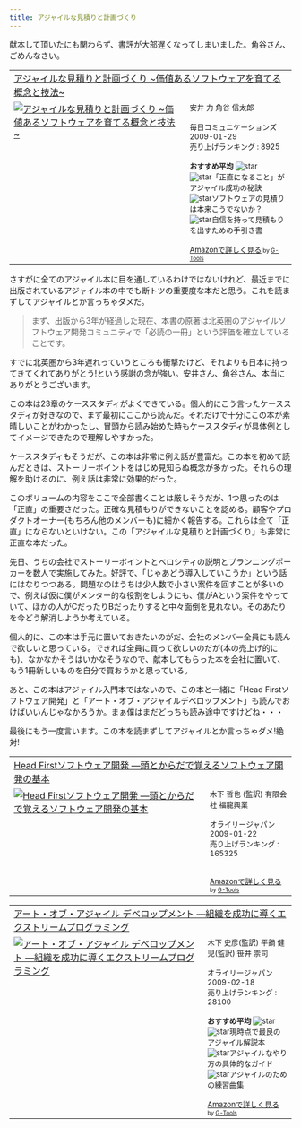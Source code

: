 ```yaml
---
title: アジャイルな見積りと計画づくり
---
```

献本して頂いたにも関わらず、書評が大部遅くなってしまいました。角谷さん、ごめんなさい。

<table  border="0" cellpadding="5"><tr><td colspan="2"><a href="http://www.amazon.co.jp/%E3%82%A2%E3%82%B8%E3%83%A3%E3%82%A4%E3%83%AB%E3%81%AA%E8%A6%8B%E7%A9%8D%E3%82%8A%E3%81%A8%E8%A8%88%E7%94%BB%E3%81%A5%E3%81%8F%E3%82%8A-%7E%E4%BE%A1%E5%80%A4%E3%81%82%E3%82%8B%E3%82%BD%E3%83%95%E3%83%88%E3%82%A6%E3%82%A7%E3%82%A2%E3%82%92%E8%82%B2%E3%81%A6%E3%82%8B%E6%A6%82%E5%BF%B5%E3%81%A8%E6%8A%80%E6%B3%95%7E-Mike-Cohn/dp/4839924023%3FSubscriptionId%3D0G91FPYVW6ZGWBH4Y9G2%26tag%3D2004-05-22%26linkCode%3Dxm2%26camp%3D2025%26creative%3D165953%26creativeASIN%3D4839924023" target="_top">アジャイルな見積りと計画づくり ~価値あるソフトウェアを育てる概念と技法~</a><img src='http://www.assoc-amazon.jp/e/ir?t=2004-05-22&l=ur2&o=9' width='1' height='1' border='0' alt='' /></td></tr><tr><td valign="top"><a href="http://www.amazon.co.jp/%E3%82%A2%E3%82%B8%E3%83%A3%E3%82%A4%E3%83%AB%E3%81%AA%E8%A6%8B%E7%A9%8D%E3%82%8A%E3%81%A8%E8%A8%88%E7%94%BB%E3%81%A5%E3%81%8F%E3%82%8A-%7E%E4%BE%A1%E5%80%A4%E3%81%82%E3%82%8B%E3%82%BD%E3%83%95%E3%83%88%E3%82%A6%E3%82%A7%E3%82%A2%E3%82%92%E8%82%B2%E3%81%A6%E3%82%8B%E6%A6%82%E5%BF%B5%E3%81%A8%E6%8A%80%E6%B3%95%7E-Mike-Cohn/dp/4839924023%3FSubscriptionId%3D0G91FPYVW6ZGWBH4Y9G2%26tag%3D2004-05-22%26linkCode%3Dxm2%26camp%3D2025%26creative%3D165953%26creativeASIN%3D4839924023" target="_top"><img src="http://ecx.images-amazon.com/images/I/51N9wG%2B0BgL._SL160_.jpg" border="0" alt="アジャイルな見積りと計画づくり ~価値あるソフトウェアを育てる概念と技法~" /></a></td><td valign="top"><font size="-1">安井 力 角谷 信太郎 <br /><br />毎日コミュニケーションズ  2009-01-29<br />売り上げランキング : 8925<br /><br /><strong>おすすめ平均  </strong><img src="http://g-images.amazon.com/images/G/01/detail/stars-5-0.gif" alt="star" /><br /><img src="http://g-images.amazon.com/images/G/01/detail/stars-5-0.gif" alt="star" />「正直になること」がアジャイル成功の秘訣<br /><img src="http://g-images.amazon.com/images/G/01/detail/stars-5-0.gif" alt="star" />ソフトウェアの見積りは本来こうでないか？<br /><img src="http://g-images.amazon.com/images/G/01/detail/stars-5-0.gif" alt="star" />自信を持って見積もりを出すための手引き書<br /><br /><a href="http://www.amazon.co.jp/%E3%82%A2%E3%82%B8%E3%83%A3%E3%82%A4%E3%83%AB%E3%81%AA%E8%A6%8B%E7%A9%8D%E3%82%8A%E3%81%A8%E8%A8%88%E7%94%BB%E3%81%A5%E3%81%8F%E3%82%8A-%7E%E4%BE%A1%E5%80%A4%E3%81%82%E3%82%8B%E3%82%BD%E3%83%95%E3%83%88%E3%82%A6%E3%82%A7%E3%82%A2%E3%82%92%E8%82%B2%E3%81%A6%E3%82%8B%E6%A6%82%E5%BF%B5%E3%81%A8%E6%8A%80%E6%B3%95%7E-Mike-Cohn/dp/4839924023%3FSubscriptionId%3D0G91FPYVW6ZGWBH4Y9G2%26tag%3D2004-05-22%26linkCode%3Dxm2%26camp%3D2025%26creative%3D165953%26creativeASIN%3D4839924023" target="_top">Amazonで詳しく見る</a></font><font size="-2"> by <a href="http://www.goodpic.com/mt/aws/index.html" >G-Tools</a></font></td></tr></table>

さすがに全てのアジャイル本に目を通しているわけではないけれど、最近までに出版されているアジャイル本の中でも断トツの重要度な本だと思う。これを読まずしてアジャイルとか言っちゃダメだ。

<blockquote>
  まず、出版から3年が経過した現在、本書の原著は北英圏のアジャイルソフトウェア開発コミュニティで「必読の一冊」という評価を確立していることです。
</blockquote>

すでに北英圏から3年遅れっていうところも衝撃だけど、それよりも日本に持ってきてくれてありがとう!という感謝の念が強い。安井さん、角谷さん、本当にありがとうございます。

この本は23章のケーススタディがよくできている。個人的にこう言ったケーススタディが好きなので、まず最初にここから読んだ。それだけで十分にこの本が素晴しいことがわかったし、冒頭から読み始めた時もケーススタディが具体例としてイメージできたので理解しやすかった。

ケーススタディもそうだが、この本は非常に例え話が豊富だ。この本を初めて読んだときは、ストーリーポイントをはじめ見知らぬ概念が多かった。それらの理解を助けるのに、例え話は非常に効果的だった。

このボリュームの内容をここで全部書くことは厳しそうだが、1つ思ったのは「正直」の重要さだった。正確な見積もりができないことを認める。顧客やプロダクトオーナー(もちろん他のメンバーも)に細かく報告する。これらは全て「正直」にならないといけない。この「アジャイルな見積りと計画づくり」も非常に正直な本だった。

先日、うちの会社でストーリーボイントとベロシティの説明とプランニングポーカーを数人で実施してみた。好評で、「じゃあどう導入していこうか」という話にはなりつつある。問題なのはうちは少人数で小さい案件を回すことが多いので、例えば仮に僕がメンター的な役割をしようにも、僕がAという案件をやっていて、ほかの人がCだったりBだったりすると中々面倒を見れない。そのあたりを今どう解消しようか考えている。

個人的に、この本は手元に置いておきたいのがだ、会社のメンバー全員にも読んで欲しいと思っている。できれば全員に買って欲しいのだが(本の売上げ的にも)、なかなかそうはいかなそうなので、献本してもらった本を会社に置いて、もう1冊新しいものを自分で買おうかと思っている。

あと、この本はアジャイル入門本ではないので、この本と一緒に「Head Firstソフトウェア開発」と「アート・オブ・アジャイルデベロップメント」も読んでおけばいいんじゃなかろうか。まぁ僕はまだどっちも読み途中ですけどね・・・

最後にもう一度言います。この本を読まずしてアジャイルとか言っちゃダメ!絶対!

<table  border="0" cellpadding="5"><tr><td colspan="2"><a href="http://www.amazon.co.jp/Head-First%E3%82%BD%E3%83%95%E3%83%88%E3%82%A6%E3%82%A7%E3%82%A2%E9%96%8B%E7%99%BA-%E2%80%95%E9%A0%AD%E3%81%A8%E3%81%8B%E3%82%89%E3%81%A0%E3%81%A7%E8%A6%9A%E3%81%88%E3%82%8B%E3%82%BD%E3%83%95%E3%83%88%E3%82%A6%E3%82%A7%E3%82%A2%E9%96%8B%E7%99%BA%E3%81%AE%E5%9F%BA%E6%9C%AC-Dan-Pilone/dp/487311392X%3FSubscriptionId%3D0G91FPYVW6ZGWBH4Y9G2%26tag%3D2004-05-22%26linkCode%3Dxm2%26camp%3D2025%26creative%3D165953%26creativeASIN%3D487311392X" target="_top">Head Firstソフトウェア開発 ―頭とからだで覚えるソフトウェア開発の基本</a><img src='http://www.assoc-amazon.jp/e/ir?t=2004-05-22&l=ur2&o=9' width='1' height='1' border='0' alt='' /></td></tr><tr><td valign="top"><a href="http://www.amazon.co.jp/Head-First%E3%82%BD%E3%83%95%E3%83%88%E3%82%A6%E3%82%A7%E3%82%A2%E9%96%8B%E7%99%BA-%E2%80%95%E9%A0%AD%E3%81%A8%E3%81%8B%E3%82%89%E3%81%A0%E3%81%A7%E8%A6%9A%E3%81%88%E3%82%8B%E3%82%BD%E3%83%95%E3%83%88%E3%82%A6%E3%82%A7%E3%82%A2%E9%96%8B%E7%99%BA%E3%81%AE%E5%9F%BA%E6%9C%AC-Dan-Pilone/dp/487311392X%3FSubscriptionId%3D0G91FPYVW6ZGWBH4Y9G2%26tag%3D2004-05-22%26linkCode%3Dxm2%26camp%3D2025%26creative%3D165953%26creativeASIN%3D487311392X" target="_top"><img src="http://ecx.images-amazon.com/images/I/51YxaQry0KL._SL160_.jpg" border="0" alt="Head Firstソフトウェア開発 ―頭とからだで覚えるソフトウェア開発の基本" /></a></td><td valign="top"><font size="-1">木下 哲也 (監訳) 有限会社 福龍興業 <br /><br />オライリージャパン  2009-01-22<br />売り上げランキング : 165325<br /><br /><br /><a href="http://www.amazon.co.jp/Head-First%E3%82%BD%E3%83%95%E3%83%88%E3%82%A6%E3%82%A7%E3%82%A2%E9%96%8B%E7%99%BA-%E2%80%95%E9%A0%AD%E3%81%A8%E3%81%8B%E3%82%89%E3%81%A0%E3%81%A7%E8%A6%9A%E3%81%88%E3%82%8B%E3%82%BD%E3%83%95%E3%83%88%E3%82%A6%E3%82%A7%E3%82%A2%E9%96%8B%E7%99%BA%E3%81%AE%E5%9F%BA%E6%9C%AC-Dan-Pilone/dp/487311392X%3FSubscriptionId%3D0G91FPYVW6ZGWBH4Y9G2%26tag%3D2004-05-22%26linkCode%3Dxm2%26camp%3D2025%26creative%3D165953%26creativeASIN%3D487311392X" target="_top">Amazonで詳しく見る</a></font><font size="-2"> by <a href="http://www.goodpic.com/mt/aws/index.html" >G-Tools</a></font></td></tr></table>

<table  border="0" cellpadding="5"><tr><td colspan="2"><a href="http://www.amazon.co.jp/%E3%82%A2%E3%83%BC%E3%83%88%E3%83%BB%E3%82%AA%E3%83%96%E3%83%BB%E3%82%A2%E3%82%B8%E3%83%A3%E3%82%A4%E3%83%AB-%E3%83%87%E3%83%99%E3%83%AD%E3%83%83%E3%83%97%E3%83%A1%E3%83%B3%E3%83%88-%E2%80%95%E7%B5%84%E7%B9%94%E3%82%92%E6%88%90%E5%8A%9F%E3%81%AB%E5%B0%8E%E3%81%8F%E3%82%A8%E3%82%AF%E3%82%B9%E3%83%88%E3%83%AA%E3%83%BC%E3%83%A0%E3%83%97%E3%83%AD%E3%82%B0%E3%83%A9%E3%83%9F%E3%83%B3%E3%82%B0-James-Shore/dp/4873113954%3FSubscriptionId%3D0G91FPYVW6ZGWBH4Y9G2%26tag%3D2004-05-22%26linkCode%3Dxm2%26camp%3D2025%26creative%3D165953%26creativeASIN%3D4873113954" target="_top">アート・オブ・アジャイル デベロップメント ―組織を成功に導くエクストリームプログラミング</a><img src='http://www.assoc-amazon.jp/e/ir?t=2004-05-22&l=ur2&o=9' width='1' height='1' border='0' alt='' /></td></tr><tr><td valign="top"><a href="http://www.amazon.co.jp/%E3%82%A2%E3%83%BC%E3%83%88%E3%83%BB%E3%82%AA%E3%83%96%E3%83%BB%E3%82%A2%E3%82%B8%E3%83%A3%E3%82%A4%E3%83%AB-%E3%83%87%E3%83%99%E3%83%AD%E3%83%83%E3%83%97%E3%83%A1%E3%83%B3%E3%83%88-%E2%80%95%E7%B5%84%E7%B9%94%E3%82%92%E6%88%90%E5%8A%9F%E3%81%AB%E5%B0%8E%E3%81%8F%E3%82%A8%E3%82%AF%E3%82%B9%E3%83%88%E3%83%AA%E3%83%BC%E3%83%A0%E3%83%97%E3%83%AD%E3%82%B0%E3%83%A9%E3%83%9F%E3%83%B3%E3%82%B0-James-Shore/dp/4873113954%3FSubscriptionId%3D0G91FPYVW6ZGWBH4Y9G2%26tag%3D2004-05-22%26linkCode%3Dxm2%26camp%3D2025%26creative%3D165953%26creativeASIN%3D4873113954" target="_top"><img src="http://ecx.images-amazon.com/images/I/51bWSe172CL._SL160_.jpg" border="0" alt="アート・オブ・アジャイル デベロップメント ―組織を成功に導くエクストリームプログラミング" /></a></td><td valign="top"><font size="-1">木下 史彦(監訳) 平鍋 健児(監訳) 笹井 崇司 <br /><br />オライリージャパン  2009-02-18<br />売り上げランキング : 28100<br /><br /><strong>おすすめ平均  </strong><img src="http://g-images.amazon.com/images/G/01/detail/stars-5-0.gif" alt="star" /><br /><img src="http://g-images.amazon.com/images/G/01/detail/stars-5-0.gif" alt="star" />現時点で最良のアジャイル解説本<br /><img src="http://g-images.amazon.com/images/G/01/detail/stars-5-0.gif" alt="star" />アジャイルなやり方の具体的なガイド<br /><img src="http://g-images.amazon.com/images/G/01/detail/stars-5-0.gif" alt="star" />アジャイルのための練習曲集<br /><br /><a href="http://www.amazon.co.jp/%E3%82%A2%E3%83%BC%E3%83%88%E3%83%BB%E3%82%AA%E3%83%96%E3%83%BB%E3%82%A2%E3%82%B8%E3%83%A3%E3%82%A4%E3%83%AB-%E3%83%87%E3%83%99%E3%83%AD%E3%83%83%E3%83%97%E3%83%A1%E3%83%B3%E3%83%88-%E2%80%95%E7%B5%84%E7%B9%94%E3%82%92%E6%88%90%E5%8A%9F%E3%81%AB%E5%B0%8E%E3%81%8F%E3%82%A8%E3%82%AF%E3%82%B9%E3%83%88%E3%83%AA%E3%83%BC%E3%83%A0%E3%83%97%E3%83%AD%E3%82%B0%E3%83%A9%E3%83%9F%E3%83%B3%E3%82%B0-James-Shore/dp/4873113954%3FSubscriptionId%3D0G91FPYVW6ZGWBH4Y9G2%26tag%3D2004-05-22%26linkCode%3Dxm2%26camp%3D2025%26creative%3D165953%26creativeASIN%3D4873113954" target="_top">Amazonで詳しく見る</a></font><font size="-2"> by <a href="http://www.goodpic.com/mt/aws/index.html" >G-Tools</a></font></td></tr></table>
